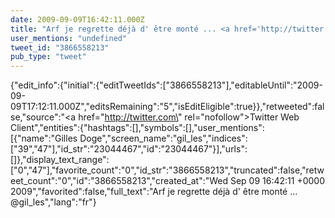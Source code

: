 ```yaml
---
date: 2009-09-09T16:42:11.000Z
title: "Arf je regrette déjà d' être monté ... <a href='http://twitter.com/gil_les'>@gil_les</a>″"
user_mentions: "undefined"
tweet_id: "3866558213"
pub_type: "tweet"
---
```

{"edit_info":{"initial":{"editTweetIds":["3866558213"],"editableUntil":"2009-09-09T17:12:11.000Z","editsRemaining":"5","isEditEligible":true}},"retweeted":false,"source":"<a href=\"http://twitter.com\" rel=\"nofollow\">Twitter Web Client</a>","entities":{"hashtags":[],"symbols":[],"user_mentions":[{"name":"Gilles Doge","screen_name":"gil_les","indices":["39","47"],"id_str":"23044467","id":"23044467"}],"urls":[]},"display_text_range":["0","47"],"favorite_count":"0","id_str":"3866558213","truncated":false,"retweet_count":"0","id":"3866558213","created_at":"Wed Sep 09 16:42:11 +0000 2009","favorited":false,"full_text":"Arf je regrette déjà d' être monté ... @gil_les","lang":"fr"}

